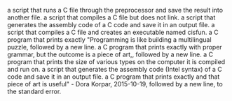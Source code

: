  a script that runs a C file through the preprocessor and save the result into another file.
a script that compiles a C file but does not link.
a script that generates the assembly code of a C code and save it in an output file.
a script that compiles a C file and creates an executable named cisfun.
a C program that prints exactly "Programming is like building a multilingual puzzle, followed by a new line.
a C program that prints exactly with proper grammar, but the outcome is a piece of art,, followed by a new line.
a C program that prints the size of various types on the computer it is compiled and run on.
a script that generates the assembly code (Intel syntax) of a C code and save it in an output file.
a C program that prints exactly and that piece of art is useful" - Dora Korpar, 2015-10-19, followed by a new line, to the standard error.
